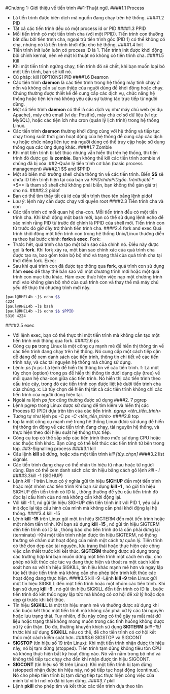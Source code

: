 #Chương 1: Giới thiệu về tiến trình
##1-Thuật ngữ. 
####1.1 Process
- Là tiến trình được biên dịch mã nguồn đang chạy trên hệ thống. 
####1.2 PID
- Tất cả các tiến trình đều có một process id or PID
####1.3 PPID
- Mỗi tiến trình có một tiến trình cha (với một PPID). Tiến trình con thường bắt đầu bởi tiến trình 
cha, ngoại trừ tiến trình gốc (PID 1) có thể không có cha, nhưng nó là tiến trình khởi đầu cho hệ
thống.
####1.4 Init
- Tiến trình init luôn luôn có process ID là 1. Tiến trình init được khởi động bởi chính kernal, nên 
về mặt kĩ thuật nó không có tiến trình cha. 
####1.5 Kill
- Khi một tiến trình ngừng chạy, tiến trình đó sẽ chết, khi bạn muốn loại bỏ một tiến trình, bạn sẽ
kill nó. 
- Cú pháp: kill [OPTIONS] PID
####1.6 Deamon
- Các tiến trình **daemon** là các tiến trình trong hệ thống máy tính chạy ở nền và không cần sự
can thiệp của người dùng để khởi động hoặc chạy. Chúng thường được thiết kế để cung cấp các 
dịch vụ, chức năng hệ thống hoặc tiện ích mà không yêu cầu sự tương tác trực tiếp từ người 
dùng.
- Một số tiến trình **daemon** có thể là các dịch vụ như máy chủ web (ví dụ: Apache), máy chủ email 
(ví dụ: Postfix), máy chủ cơ sở dữ liệu (ví dụ: MySQL), hoặc các tiện ích như cron (quản lý lịch 
trình) trong hệ thống Linux.
- Các tiến trình **daemon** thường khởi động cùng với hệ thống và tiếp tục chạy trong suốt thời gian 
hoạt động của hệ thống để cung cấp các dịch vụ hoặc chức năng liên tục mà người dùng có thể
truy cập hoặc sử dụng thông qua các ứng dụng khác.
####1.7 Zombie
- Khi một tiến trình bị kết thúc nhưng vẫn hiển thị trên hệ thống, thì tiến trình đó được gọi là 
**zombie**. Bạn không thể kill các tiến trình zombie vì chúng đã bị xóa.
##2-Quản lý tiến trình cơ bản (basic process management)
####2.1 $$ and $PPID
- Một số biến môi trường shell chứa thông tin về các tiến trình. Biến **$$** sẽ chứa ID tiến trình hiện 
tại của bạn và $PPID chứa PID gốc. Trên thực tế **$$** là tham số shell chứ không phải biến, bạn 
không thể gán giá trị cho nó. 
####2.2 pidof
- Bạn có thể tìm thấy tất cả id của tiến trình theo tên bằng lệnh pidof
- *Lưu ý*: lệnh này cần được chạy với quyền root
####2.3 Tiến trình cha và con
- Các tiến trình có mối quan hệ cha-con. Mỗi tiến trình đều có một tiến trình cha. Khi khởi động 
một bash mới, bạn có thể sử dụng lệnh echo để xác minh rằng PID từ trước đó chính là PPID của 
shell mới. Tiến trình con từ trước đó giờ đây trở thành tiến trình cha.
####2.4 fork and exec
Quá trình khởi động một tiến trình con trong hệ thống Unix/Linux thường diễn ra theo hai bước chính: 
**fork**và **exec**.
Fork:
- Trước hết, quá trình cha tạo một bản sao của chính nó. Điều này được gọi là **fork**. Khi fork xảy 
ra, một bản sao chính xác của quá trình cha được tạo ra, bao gồm toàn bộ bộ nhớ và trạng thái 
của quá trình cha tại thời điểm fork.
Exec:
- Sau khi quá trình con đã được tạo thông qua **fork**, quá trình con sử dụng hàm **exec** để thay thế
bản sao với một chương trình mới hoặc một quá trình con mục tiêu khác. Hàm exec thực hiện 
việc nạp một chương trình mới vào không gian bộ nhớ của quá trình con và thay thế mã máy chủ
yếu để thực thi chương trình mới này.
```sh
[paul@RHEL4b ~]$ echo $$
4224
[paul@RHEL4b ~]$ bash
[paul@RHEL4b ~]$ echo $$ $PPID
5310 4224
```
####2.5 exec
- Với lệnh exec, bạn có thể thực thi một tiến trình mà không cần tạo một tiến trình mới thông qua 
fork.
####2.6 ps
- Công cụ **ps** trong Linux là một công cụ mạnh mẽ để hiển thị thông tin về các tiến trình đang chạy 
trên hệ thống. Nó cung cấp một cách tiếp cận dễ dàng để xem danh sách các tiến trình, thông tin 
chi tiết về các tiến trình này, và các tài nguyên hệ thống mà chúng sử dụng.
- Lệnh: *ps fx*
ps: Là lệnh để hiển thị thông tin về các tiến trình.
f: Là một tùy chọn (option) trong ps để hiển thị thông tin dưới dạng cây (tree) về mối 
quan hệ cha-con giữa các tiến trình. Nó hiển thị các tiến trình theo cấu trúc cây, trong đó 
các tiến trình con được liệt kê dưới tiến trình cha của chúng.
x: Là tùy chọn để hiển thị tất cả các tiến trình không chỉ các tiến trình của người dùng 
hiện tại.
- Ngoài ra lệnh *ps fax* cũng thường được sử dụng 
####2. 7 pgrep
- Lệnh pgrep trong Linux được sử dụng để tìm kiếm và hiển thị các Process ID (PID) dựa trên tên 
của các tiến trình.
*pgrep <tên_tiến_trình>*
- Tương tự như lệnh ps -C
*ps -C <tên_tiến_trình>*
####2.8 top
- top là một công cụ mạnh mẽ trong hệ thống Linux được sử dụng để hiển thị thông tin động về
các tiến trình đang chạy, tài nguyên hệ thống, và thực hiện theo dõi hiệu suất hệ thống trực tiếp.
- Công cụ top có thể sắp xếp các tiến trình theo mức sử dụng CPU hoặc các thuộc tính khác. Bạn 
cũng có thể kết thúc các tiến trình từ bên trong top.
##3-Signalling process
####3.1 kill
- Câu lệnh **kill** sẽ dừng, hoặc xóa một tiến trình
*kill [tùy_chọn] <PID>*
####3.2 list signals
- Các tiến trình đang chạy có thể nhận tín hiệu từ nhau hoặc từ người dùng. Bạn có thể xem danh 
sách các tín hiệu bằng cách gõ lệnh *kill - l*
####3.3kill -1 (SIGHUP)
- Lệnh *kill -1* trên Linux có ý nghĩa gửi tín hiệu **SIGHUP** đến một tiến trình hoặc một nhóm các tiến trình
Khi bạn sử dụng **kill -1 <PID>**, nó gửi tín hiệu SIGHUP đến tiến trình có ID là **<PID>**,
thông thường để yêu cầu tiến trình đó đọc lại cấu hình của nó mà không cần khởi động lại.
- Với kill -1 1, nó gửi tín hiệu SIGHUP đến tiến trình init với PID 1, yêu cầu init đọc lại tệp cấu hình 
của mình mà không cần phải khởi động lại hệ thống.
####3.4 kill -15
- Lệnh **kill -15** trên Linux gửi một tín hiệu SIGTERM đến một tiến trình hoặc một nhóm tiến trình.
Khi bạn sử dụng **kill -15 <PID>**, nó gửi tín hiệu SIGTERM đến tiến trình có ID là **<PID>**, 
thông báo cho tiến trình đó là cần phải dừng lại (terminate)
-Khi một tiến trình nhận được tín hiệu SIGTERM, nó thông thường sẽ chấm dứt hoạt động của mình một cách tự quản lý.
Tiến trình có thể dọn dẹp các tài nguyên, lưu trạng thái hoặc thực hiện các công việc cần thiết trước khi kết thúc.
**SIGTERM** thường được sử dụng trong các trường hợp khi bạn muốn dừng một tiến trình một cách êm dịu, 
cho phép nó kết thúc các tác vụ đang thực hiện và thoát ra một cách kiểm soát hơn so với tín hiệu SIGKILL, 
tín hiệu khác mạnh mẽ hơn và ngay lập tức kết thúc tiến trình mà không cần cho phép tiến trình kết thúc các hoạt động đang thực hiện.
####3.5 kill -9
-Lệnh **kill -9** trên Linux gửi một tín hiệu SIGKILL đến một tiến trình hoặc một nhóm các tiến trình. 
Khi bạn sử dụng **kill -9 <PID>**, nó gửi tín hiệu SIGKILL đến tiến trình có ID là **<PID>**, 
buộc tiến trình đó kết thúc ngay lập tức mà không có cơ hội để xử lý hoặc dọn dẹp gì trước khi kết thúc.
- Tín hiệu **SIGKILL** là một tín hiệu mạnh mẽ và thường được sử dụng khi cần buộc kết thúc một tiến trình mà 
không cần phải xử lý các tài nguyên hoặc lưu trạng thái. Tuy nhiên, điều này cũng có thể gây ra mất mát dữ liệu 
hoặc trạng thái không mong muốn trong các tình huống không được xử lý cẩn thận. 
Do đó, thường khuyến khích sử dụng **SIGTERM** *(kill -15)* trước khi sử dụng **SIGKILL** nếu có thể, 
để cho tiến trình có cơ hội kết thúc một cách kiểm soát hơn.
####3.6 SIGSTOP  và SIGCONT
- **SIGSTOP** (tín hiệu số 19 trên Linux): Khi một tiến trình nhận được tín hiệu này, nó bị tạm dừng (stopped). 
Tiến trình tạm dừng không tiêu tốn CPU và không thực hiện bất kỳ hoạt động nào. 
Nó vẫn nằm trong bộ nhớ và không thể tiếp tục chạy cho đến khi nhận được tín hiệu SIGCONT.
- **SIGCONT** (tín hiệu số 18 trên Linux): Khi một tiến trình bị tạm dừng (stopped) nhận được tín hiệu này, 
nó sẽ tiếp tục hoạt động (continue). Nó cho phép tiến trình bị tạm dừng tiếp tục thực hiện công việc của mình 
từ vị trí nơi nó đã bị tạm dừng.
####3.7 pkill
- Lệnh **pkill** cho phép tìm và kết thúc các tiến trình dựa theo tên